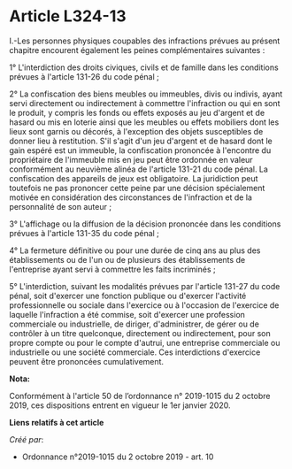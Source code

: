 # Article L324-13

I.-Les personnes physiques coupables des infractions prévues au présent chapitre encourent également les peines
complémentaires suivantes :

1° L'interdiction des droits civiques, civils et de famille dans les conditions prévues à l'article 131-26 du code pénal ;

2° La confiscation des biens meubles ou immeubles, divis ou indivis, ayant servi directement ou indirectement à commettre
l'infraction ou qui en sont le produit, y compris les fonds ou effets exposés au jeu d'argent et de hasard ou mis en loterie
ainsi que les meubles ou effets mobiliers dont les lieux sont garnis ou décorés, à l'exception des objets susceptibles de
donner lieu à restitution. S'il s'agit d'un jeu d'argent et de hasard dont le gain espéré est un immeuble, la confiscation
prononcée à l'encontre du propriétaire de l'immeuble mis en jeu peut être ordonnée en valeur conformément au neuvième alinéa
de l'article 131-21 du code pénal. La confiscation des appareils de jeux est obligatoire. La juridiction peut toutefois ne
pas prononcer cette peine par une décision spécialement motivée en considération des circonstances de l'infraction et de la
personnalité de son auteur ;

3° L'affichage ou la diffusion de la décision prononcée dans les conditions prévues à l'article 131-35 du code pénal ;

4° La fermeture définitive ou pour une durée de cinq ans au plus des établissements ou de l'un ou de plusieurs des
établissements de l'entreprise ayant servi à commettre les faits incriminés ;

5° L'interdiction, suivant les modalités prévues par l'article 131-27 du code pénal, soit d'exercer une fonction publique ou
d'exercer l'activité professionnelle ou sociale dans l'exercice ou à l'occasion de l'exercice de laquelle l'infraction a été
commise, soit d'exercer une profession commerciale ou industrielle, de diriger, d'administrer, de gérer ou de contrôler à un
titre quelconque, directement ou indirectement, pour son propre compte ou pour le compte d'autrui, une entreprise commerciale
ou industrielle ou une société commerciale. Ces interdictions d'exercice peuvent être prononcées cumulativement.

**Nota:**

Conformément à l'article 50 de l’ordonnance n° 2019-1015 du 2 octobre 2019, ces dispositions entrent en vigueur le 1er
janvier 2020.

**Liens relatifs à cet article**

_Créé par_:

  - Ordonnance n°2019-1015 du 2 octobre 2019 - art. 10
